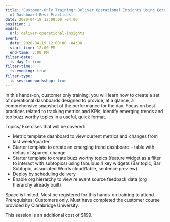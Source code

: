 ```yaml
---
title: 'Customer-Only Training: Deliver Operational Insights Using Core Principles
  of Dashboard Best Practices'
date: 2020-04-19 12:00:00 -04:00
position: 1
modal:
  url: deliver-operational-insights
event:
  date: 2020-04-19 12:00:00 -04:00
  start-time: 12:00 PM
  end-time: 3:00 PM
filter-date:
  is-day-1: true
filter-time:
  is-evening: true
filter-type:
  is-session-workshop: true
---
```


In this hands-on, customer only training, you will learn how to create a set of operational dashboards designed to provide, at a glance, a comprehensive snapshot of the performance for the day. Focus on best practices related to tracking metrics and KPIs, identify emerging trends and top buzz worthy topics in a useful, quick format.

Topics/ Exercises that will be covered:

- Metric template dashboard to view current metrics and changes from last week/quarter
- Starter template to create an emerging trend dashboard – table with deltas of &parent change
- Starter template to create buzz worthy topics (feature widget as a filter to interact with subtopics) using fabulous 4 key widgets (Bar topic, Bar Subtopic, associated Words cloud/table, sentence preview)
- Deploy by scheduling delivery
- Enable org hierarchy to view relevant source feedback data (org hierarchy already built)

Space is limited. Must be registered for this hands-on training to attend.
Prerequisites: Customers only. Must have completed the customer course provided by Clarabridge University.

This session is an additional cost of $199. 